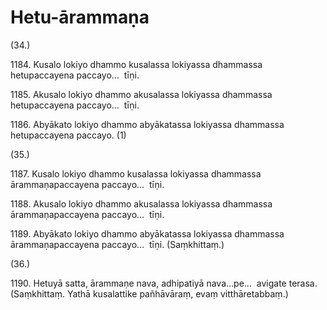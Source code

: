 # Hetu-ārammaṇa

(34.)

1184\. Kusalo lokiyo dhammo kusalassa lokiyassa dhammassa hetupaccayena paccayo…  tīṇi.

1185\. Akusalo lokiyo dhammo akusalassa lokiyassa dhammassa hetupaccayena paccayo…  tīṇi.

1186\. Abyākato lokiyo dhammo abyākatassa lokiyassa dhammassa hetupaccayena paccayo. (1)

(35.)

1187\. Kusalo lokiyo dhammo kusalassa lokiyassa dhammassa ārammaṇapaccayena paccayo…  tīṇi.

1188\. Akusalo lokiyo dhammo akusalassa lokiyassa dhammassa ārammaṇapaccayena paccayo…  tīṇi.

1189\. Abyākato lokiyo dhammo abyākatassa lokiyassa dhammassa ārammaṇapaccayena paccayo…  tīṇi. (Saṃkhittaṃ.)

(36.)

1190\. Hetuyā satta, ārammaṇe nava, adhipatiyā nava…pe…  avigate terasa. (Saṃkhittaṃ. Yathā kusalattike pañhāvāraṃ, evaṃ vitthāretabbaṃ.)
